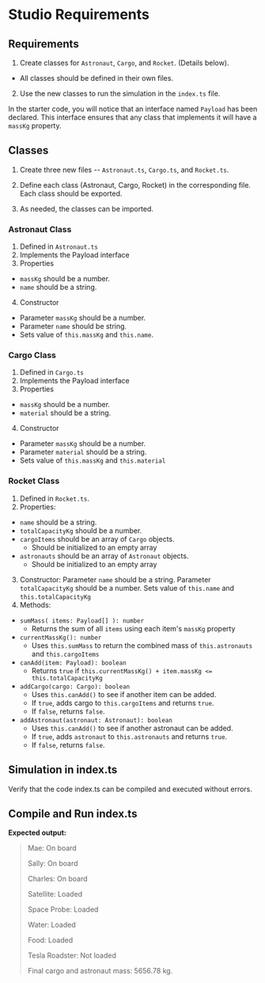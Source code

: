# Studio Requirements


## Requirements

1. Create classes for `Astronaut`, `Cargo`, and `Rocket`. (Details below).
* All classes should be defined in their own files.
2. Use the new classes to run the simulation in the `index.ts` file.

In the starter code, you will notice that an interface named `Payload` has been declared. This interface ensures that any class that implements it will have a `massKg` property.

## Classes

1. Create three new files -- `Astronaut.ts`, `Cargo.ts`, and `Rocket.ts`.

2. Define each class (Astronaut, Cargo, Rocket) in the corresponding file. Each class should be exported.

3. As needed, the classes can be imported.

### Astronaut Class

1. Defined in `Astronaut.ts`
2. Implements the Payload interface
3. Properties
* `massKg` should be a number.
* `name` should be a string.
4. Constructor
* Parameter `massKg` should be a number.
* Parameter `name` should be string.
* Sets value of `this.massKg` and `this.name`.

### Cargo Class

1. Defined in `Cargo.ts`
2. Implements the Payload interface
3. Properties
* `massKg` should be a number.
* `material` should be a string.
4. Constructor
* Parameter `massKg` should be a number.
* Parameter `material` should be a string.
* Sets value of `this.massKg` and `this.material`

### Rocket Class

1. Defined in `Rocket.ts`.
2. Properties:
* `name` should be a string.
* `totalCapacityKg` should be a number.
* `cargoItems` should be an array of `Cargo` objects.
  * Should be initialized to an empty array
* `astronauts` should be an array of `Astronaut` objects.
  * Should be initialized to an empty array
3. Constructor:
        Parameter `name` should be a string.
        Parameter `totalCapacityKg` should be a number.
        Sets value of `this.name` and `this.totalCapacityKg`
4. Methods:
* `sumMass( items: Payload[] ): number`
  * Returns the sum of all `items` using each item's `massKg` property
* `currentMassKg(): number`
  * Uses `this.sumMass` to return the combined mass of `this.astronauts` and `this.cargoItems`
* `canAdd(item: Payload): boolean`
  * Returns `true` if `this.currentMassKg() + item.massKg <= this.totalCapacityKg`
* `addCargo(cargo: Cargo): boolean`
  * Uses `this.canAdd()` to see if another item can be added.
  * If `true`, adds cargo to `this.cargoItems` and returns `true`.
  * If `false`, returns `false`.
* `addAstronaut(astronaut: Astronaut): boolean`
  * Uses `this.canAdd()` to see if another astronaut can be added.
  * If `true`, adds `astronaut` to `this.astronauts` and returns `true`.
  * If `false`, returns `false`.

## Simulation in index.ts

Verify that the code index.ts can be compiled and executed without errors.

## Compile and Run index.ts

**Expected output:**


> Mae: On board
>
> Sally: On board
> 
> Charles: On board
> 
> Satellite: Loaded
> 
> Space Probe: Loaded
> 
> Water: Loaded
> 
> Food: Loaded
> 
> Tesla Roadster: Not loaded
> 
> Final cargo and astronaut mass: 5656.78 kg.